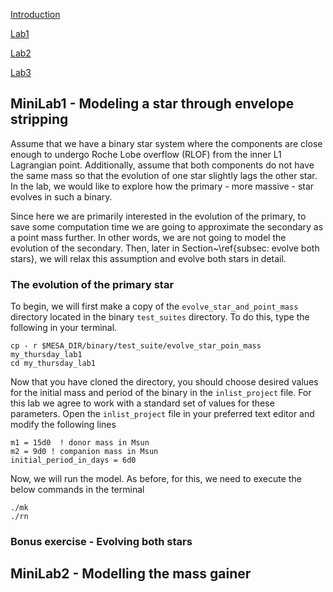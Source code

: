 [Introduction](./index.html)

[Lab1](./Lab1.html)

[Lab2](./Lab2.html)

[Lab3](./Lab3.html)


## MiniLab1 - Modeling a star through envelope stripping

Assume that we have a binary star system where the components are close enough to undergo Roche Lobe overflow (RLOF) from the inner L1 Lagrangian point. Additionally, assume that both components do not have the same mass so that the evolution of one star slightly lags the other star. In the lab, we would like to explore how the primary - more massive - star evolves in such a binary.

Since here we are primarily interested in the evolution of the primary, to save some computation time we are going to approximate the secondary as a point mass further. In other words, we are not going to model the evolution of the secondary. Then, later in Section~\ref{subsec: evolve both stars}, we will relax this assumption and evolve both stars in detail.

### The evolution of the primary star

To begin, we will first make a copy of the `evolve_star_and_point_mass` directory located in the binary `test_suites` directory. To do this, type the following in your terminal.

```
cp - r $MESA_DIR/binary/test_suite/evolve_star_poin_mass my_thursday_lab1
cd my_thursday_lab1
```

Now that you have cloned the directory, you should choose desired values for the initial mass and period of the binary in the `inlist_project` file. For this lab we agree to work with a standard set of values for these parameters. Open the `inlist_project` file in your preferred text editor and modify the following lines

```
m1 = 15d0  ! donor mass in Msun
m2 = 9d0 ! companion mass in Msun
initial_period_in_days = 6d0
```

Now, we will run the model. As before, for this, we need to execute the below commands in the terminal

```
./mk
./rn
```

### Bonus exercise - Evolving both stars

## MiniLab2 - Modelling the mass gainer
```

